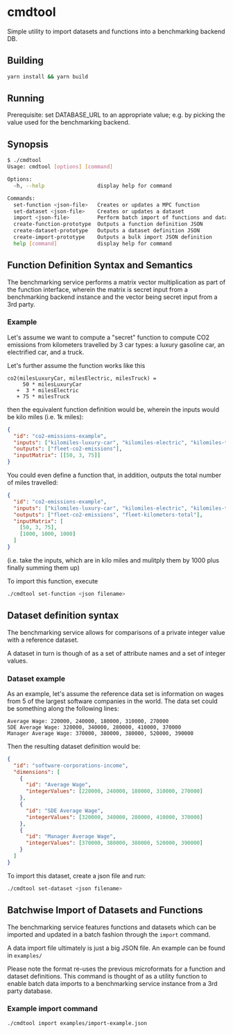 # cmdtool

Simple utility to import datasets and functions into
a benchmarking backend DB.

## Building

```sh
yarn install && yarn build
```

## Running

Prerequisite: set DATABASE_URL to an appropriate value; e.g. by picking the value used for the benchmarking backend.

## Synopsis

```sh
$ ./cmdtool
Usage: cmdtool [options] [command]

Options:
  -h, --help                 display help for command

Commands:
  set-function <json-file>   Creates or updates a MPC function
  set-dataset <json-file>    Creates or updates a dataset
  import <json-file>         Perform batch import of functions and datasets
  create-function-prototype  Outputs a function definition JSON
  create-dataset-prototype   Outputs a dataset definition JSON
  create-import-prototype    Outputs a bulk import JSON definition
  help [command]             display help for command
```

## Function Definition Syntax and Semantics

The benchmarking service performs a matrix vector multiplication as part of
the function interface, wherein the matrix is secret input from a
benchmarking backend instance and the vector being secret input from a
3rd party.

### Example

Let's assume we want to compute a "secret" function to compute
CO2 emissions from kilometers travelled by 3 car types: a luxury gasoline car, an electrified car, and a truck.

Let's further assume the function works like this

```
co2(milesLuxuryCar, milesElectric, milesTruck) =
     50 * milesLuxuryCar
   +  3 * milesElectric
   + 75 * milesTruck
```

then the equivalent function definition would be, wherein the inputs would be kilo miles (i.e. 1k miles):

```json
{
  "id": "co2-emissions-example",
  "inputs": ["kilomiles-luxury-car", "kilomiles-electric", "kilomiles-truck"],
  "outputs": ["fleet-co2-emissions"],
  "inputMatrix": [[50, 3, 75]]
}
```

You could even define a function that, in addition, outputs the total number of miles travelled:

```json
{
  "id": "co2-emissions-example",
  "inputs": ["kilomiles-luxury-car", "kilomiles-electric", "kilomiles-truck"],
  "outputs": ["fleet-co2-emissions", "fleet-kilometers-total"],
  "inputMatrix": [
    [50, 3, 75],
    [1000, 1000, 1000]
  ]
}
```

(i.e. take the inputs, which are in kilo miles and mulitply them by 1000 plus finally summing them up)

To import this function, execute

```sh
./cmdtool set-function <json filename>
```

## Dataset definition syntax

The benchmarking service allows for comparisons of a private integer value with a reference dataset.

A dataset in turn is though of as a set of attribute names and a set of integer values.

### Dataset example

As an example, let's assume the reference data set is information on wages
from 5 of the largest software companies in the world. The data set could be something along the following lines:

```
Average Wage: 220000, 240000, 180000, 310000, 270000
SDE Average Wage: 320000, 340000, 280000, 410000, 370000
Manager Average Wage: 370000, 380000, 380000, 520000, 390000
```

Then the resulting dataset definition would be:

```json
{
  "id": "software-corporations-income",
  "dimensions": [
    {
      "id": "Average Wage",
      "integerValues": [220000, 240000, 180000, 310000, 270000]
    },
    {
      "id": "SDE Average Wage",
      "integerValues": [320000, 340000, 280000, 410000, 370000]
    },
    {
      "id": "Manager Average Wage",
      "integerValues": [370000, 380000, 380000, 520000, 390000]
    }
  ]
}
```

To import this dataset, create a json file and run:

```sh
./cmdtool set-dataset <json filename>
```

## Batchwise Import of Datasets and Functions

The benchmarking service features functions and datasets which can be
imported and updated in a batch fashion through the `import` command.

A data import file ultimately is just a big JSON file. An example can be found in `examples/`

Please note the format re-uses the previous microformats for a function and
dataset definitions. This command is thought of as a utility function to enable
batch data imports to a benchmarking service instance from a 3rd party database.

### Example import command

```sh
./cmdtool import examples/import-example.json
```
